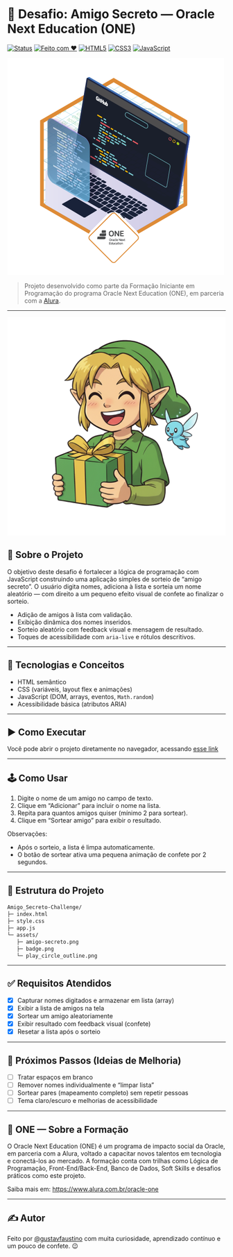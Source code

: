 # 🎁 Desafio: Amigo Secreto — Oracle Next Education (ONE)

[![Status](https://img.shields.io/badge/Status-Concluido-green)]()
[![Feito com ♥](https://img.shields.io/badge/Feito%20com-❤-c408b2)]()
[![HTML5](https://img.shields.io/badge/HTML5-orange)]()
[![CSS3](https://img.shields.io/badge/CSS3-blue)]()
[![JavaScript](https://img.shields.io/badge/JavaScript-ES6+-yellow)]()

![Badge do Programa](assets/badge.png)

> Projeto desenvolvido como parte da Formação Iniciante em Programação do programa Oracle Next Education (ONE), em parceria com a [Alura](https://www.alura.com.br/).

---

![Preview do projeto Amigo Secreto](assets/amigo-secreto.png)

## 📌 Sobre o Projeto

O objetivo deste desafio é fortalecer a lógica de programação com JavaScript construindo uma aplicação simples de sorteio de “amigo secreto”. O usuário digita nomes, adiciona à lista e sorteia um nome aleatório — com direito a um pequeno efeito visual de confete ao finalizar o sorteio.

- Adição de amigos à lista com validação.
- Exibição dinâmica dos nomes inseridos.
- Sorteio aleatório com feedback visual e mensagem de resultado.
- Toques de acessibilidade com `aria-live` e rótulos descritivos.

---

## 🧠 Tecnologias e Conceitos

- HTML semântico
- CSS (variáveis, layout flex e animações)
- JavaScript (DOM, arrays, eventos, `Math.random`)
- Acessibilidade básica (atributos ARIA)

---

## ▶️ Como Executar

Você pode abrir o projeto diretamente no navegador, acessando [esse link](http://amigo-secreto-challenge-one-ggfo.s3-website-us-east-1.amazonaws.com/)

---

## 🕹️ Como Usar

1. Digite o nome de um amigo no campo de texto.
2. Clique em “Adicionar” para incluir o nome na lista.
3. Repita para quantos amigos quiser (mínimo 2 para sortear).
4. Clique em “Sortear amigo” para exibir o resultado.

Observações:

- Após o sorteio, a lista é limpa automaticamente.
- O botão de sortear ativa uma pequena animação de confete por 2 segundos.

---

## 📂 Estrutura do Projeto

```
Amigo_Secreto-Challenge/
├─ index.html
├─ style.css
├─ app.js
└─ assets/
   ├─ amigo-secreto.png
   ├─ badge.png
   └─ play_circle_outline.png
```

---

## ✅ Requisitos Atendidos

- [x] Capturar nomes digitados e armazenar em lista (array)
- [x] Exibir a lista de amigos na tela
- [x] Sortear um amigo aleatoriamente
- [x] Exibir resultado com feedback visual (confete)
- [x] Resetar a lista após o sorteio

---

## 🚀 Próximos Passos (Ideias de Melhoria)

- [ ] Tratar espaços em branco
- [ ] Remover nomes individualmente e “limpar lista”
- [ ] Sortear pares (mapeamento completo) sem repetir pessoas
- [ ] Tema claro/escuro e melhorias de acessibilidade

---

## 🧩 ONE — Sobre a Formação

O Oracle Next Education (ONE) é um programa de impacto social da Oracle, em parceria com a Alura, voltado a capacitar novos talentos em tecnologia e conectá-los ao mercado. A formação conta com trilhas como Lógica de Programação, Front-End/Back-End, Banco de Dados, Soft Skills e desafios práticos como este projeto.

Saiba mais em: https://www.alura.com.br/oracle-one

---

## ✍️ Autor

Feito por [@gustavfaustino](https://github.com/gustavfaustino) com muita curiosidade, aprendizado contínuo e um pouco de confete. 😉
